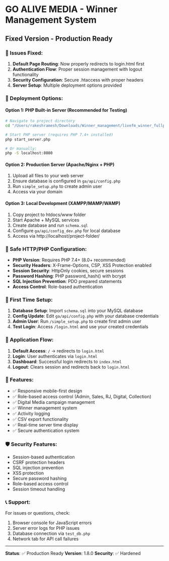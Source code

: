 # GO ALIVE MEDIA - Winner Management System
## Fixed Version - Production Ready

### 🔧 Issues Fixed:
1. **Default Page Routing**: Now properly redirects to login.html first
2. **Authentication Flow**: Proper session management with logout functionality
3. **Security Configuration**: Secure .htaccess with proper headers
4. **Server Setup**: Multiple deployment options provided

### 🚀 Deployment Options:

#### Option 1: PHP Built-in Server (Recommended for Testing)
```bash
# Navigate to project directory
cd "/Users/rakeshramesh/Downloads/Winner_management/livefm_winner_fullpack 2"

# Start PHP server (requires PHP 7.4+ installed)
php start_server.php

# Or manually:
php -S localhost:8080
```

#### Option 2: Production Server (Apache/Nginx + PHP)
1. Upload all files to your web server
2. Ensure database is configured in `ga/api/config.php`
3. Run `simple_setup.php` to create admin user
4. Access via your domain

#### Option 3: Local Development (XAMPP/MAMP/WAMP)
1. Copy project to htdocs/www folder
2. Start Apache + MySQL services
3. Create database and run `schema.sql`
4. Configure `ga/api/config_dev.php` for local database
5. Access via http://localhost/project-folder/

### 🔐 Safe HTTP/PHP Configuration:
- **PHP Version**: Requires PHP 7.4+ (8.0+ recommended)
- **Security Headers**: X-Frame-Options, CSP, XSS Protection enabled
- **Session Security**: HttpOnly cookies, secure sessions
- **Password Hashing**: PHP password_hash() with bcrypt
- **SQL Injection Prevention**: PDO prepared statements
- **Access Control**: Role-based authentication

### 🏁 First Time Setup:
1. **Database Setup**: Import `schema.sql` into your MySQL database
2. **Config Update**: Edit `ga/api/config.php` with your database credentials
3. **Admin User**: Run `/simple_setup.php` to create first admin user
4. **Test Login**: Access `/login.html` and use your created credentials

### 🎯 Application Flow:
1. **Default Access**: `/` → redirects to `login.html`
2. **Login**: User authenticates via `login.html`
3. **Dashboard**: Successful login redirects to `index.html`
4. **Logout**: Clears session and redirects back to `login.html`

### 📱 Features:
- ✅ Responsive mobile-first design
- ✅ Role-based access control (Admin, Sales, RJ, Digital, Collection)
- ✅ Digital Media campaign management
- ✅ Winner management system
- ✅ Activity logging
- ✅ CSV export functionality
- ✅ Real-time server time display
- ✅ Secure authentication system

### 🛡️ Security Features:
- Session-based authentication
- CSRF protection headers
- SQL injection prevention
- XSS protection
- Secure password hashing
- Role-based access control
- Session timeout handling

### 📞 Support:
For issues or questions, check:
1. Browser console for JavaScript errors
2. Server error logs for PHP issues
3. Database connection via `test_db.php`
4. Network tab for API call failures

---
**Status**: ✅ Production Ready
**Version**: 1.8.0
**Security**: ✅ Hardened